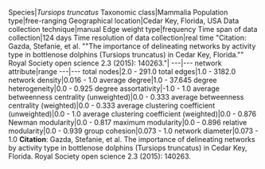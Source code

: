 Species|*Tursiops truncatus*
Taxonomic class|Mammalia
Population type|free-ranging
Geographical location|Cedar Key, Florida, USA
Data collection technique|manual 
Edge weight type|frequency
Time span of data collection|124 days
Time resolution of data collection|real time
"Citation: Gazda, Stefanie, et al. ""The importance of delineating networks by activity type in bottlenose dolphins (Tursiops truncatus) in Cedar Key, Florida."" Royal Society open science 2.3 (2015): 140263."|
---|---
network attribute|range
---|---
total nodes|2.0 - 291.0
total edges|1.0 - 3182.0
network density|0.016 - 1.0
average degree|1.0 - 37.645
degree heterogeneity|0.0 - 0.925
degree assortativity|-1.0 - 1.0
average betweenness centrality (unweighted)|0.0 - 0.333
average betweenness centrality (weighted)|0.0 - 0.333
average clustering coefficient (unweighted)|0.0 - 1.0
average clustering coefficient (weighted)|0.0 - 0.876
Newman modularity|0.0 - 0.817
maximum modularity|0.0 - 0.896
relative modularity|0.0 - 0.939
group cohesion|0.073 - 1.0
network diameter|0.073 - 1.0
**Citation**: Gazda, Stefanie, et al. 
The importance of delineating networks by activity type in bottlenose dolphins (Tursiops truncatus) in Cedar Key, Florida.
 Royal Society open science 2.3 (2015): 140263.